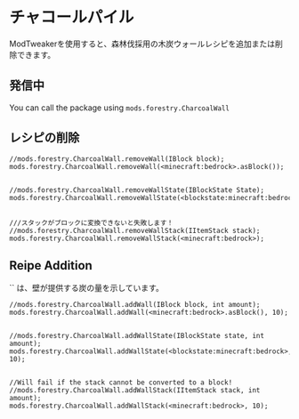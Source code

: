 # チャコールパイル

ModTweakerを使用すると、森林伐採用の木炭ウォールレシピを追加または削除できます。

## 発信中

You can call the package using `mods.forestry.CharcoalWall`

## レシピの削除

```zenscript
//mods.forestry.CharcoalWall.removeWall(IBlock block);
mods.forestry.CharcoalWall.removeWall(<minecraft:bedrock>.asBlock());


//mods.forestry.CharcoalWall.removeWallState(IBlockState State);
mods.forestry.CharcoalWall.removeWallState(<blockstate:minecraft:bedrock>);


///スタックがブロックに変換できないと失敗します！
//mods.forestry.CharcoalWall.removeWallStack(IItemStack stack);
mods.forestry.CharcoalWall.removeWallStack(<minecraft:bedrock>);
```

## Reipe Addition

`` は、壁が提供する炭の量を示しています。

```zenscript
//mods.forestry.CharcoalWall.addWall(IBlock block, int amount);
mods.forestry.CharcoalWall.addWall(<minecraft:bedrock>.asBlock(), 10);


//mods.forestry.CharcoalWall.addWallState(IBlockState state, int amount);
mods.forestry.CharcoalWall.addWallState(<blockstate:minecraft:bedrock>, 10);


//Will fail if the stack cannot be converted to a block!
//mods.forestry.CharcoalWall.addWallStack(IItemStack stack, int amount);
mods.forestry.CharcoalWall.addWallStack(<minecraft:bedrock>, 10);
```